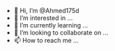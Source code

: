 - 👋 Hi, I’m @Ahmed175d
- 👀 I’m interested in ...
- 🌱 I’m currently learning ...
- 💞️ I’m looking to collaborate on ...
- 📫 How to reach me ...

<!---
Ahmed175d/Ahmed175d is a ✨ special ✨ repository because its `README.md` (this file) appears on your GitHub profile.
You can click the Preview link to take a look at your changes.
--->
